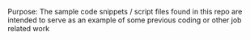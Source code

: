 Purpose: The sample code snippets / script files found in this repo are intended to serve
as an example of some previous coding or other job related work
